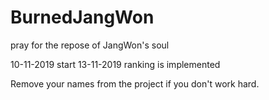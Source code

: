 # BurnedJangWon

pray for the repose of JangWon's soul

10-11-2019 start
13-11-2019 ranking is implemented

Remove your names from the project if you don't work hard.
